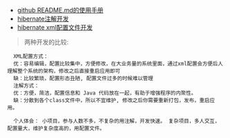 * [github README.md的使用手册](https://github.com/guodongxiaren/README#￦ﾖﾇ￦ﾜﾬ￥ﾝﾗ)
* [hibernate注解开发](https://github.com/Moujianming/hibernate2)
* [hibernate xml配置文件开发](https://github.com/Moujianming/hibernate)
>两种开发的比较:
      
      XML配置方式： 
      优：容易编辑，配置比较集中，方便修改，在大业务量的系统里面，通过xml配置会方便后人理解整个系统的架构，修改之后直接重启应用即可 
      缺：比较繁琐，配置形态丑陋, 配置文件过多的时候难以管理 
      注解方式： 
      优：方便，简洁，配置信息和 Java 代码放在一起，有助于增强程序的内聚性。 
      缺：分散到各个class文件中，所以不宜维护, 修改之后你需要重新打包，发布，重启应用。 

      个人体会： 小项目，参与人数不多，不复杂的用注解，开发快速。 复杂项目，多人交互，配置量大，维护复杂度高的，用配置文件。
